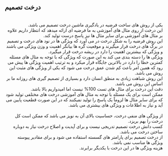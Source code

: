 
## درخت تصمیم
<br/>
<div dir="rtl">
یکی از روش های ساخت فرضیه در یادگیری ماشین درخت تصمیم می باشد.
<br/>
این درخت از روی مثال های آموزشی به ما فرضیه ای ارائه میدهد که انتظار داریم علاوه بر مثال های آموزشی برای سایر مثال ها نیز پاسخ درست تولید کند.
<br/>
این روش فرضیه را به شکل درخت در می آورد که ویژگی ها در نود های درخت و تصمیم در برگ های درخت قرار میگیرند و موقعیت گره ها بیانگر اهمیت و  وزن ویژگی می باشند و ویژگی که بیشترین اهمیت را دارد در ریشه درخت قرار میگیرد.
<br/>
ویژگی ها را دسته بندی می کند به این صورت که ویژگی که با توجه به مثال های مسئله کمترین خطا را دارد در بالاترین جایگاه قرار میکرد و به ترتیب اهمیت ویژگی ها پیش می رود که همین امر باعث کم شدن عمق درخت می شود که یکی از ویژگی های مثبت این روش می باشد.
<br/>
این روش شباهت زیادی به منطق انسان دارد و بسیاری از تصمیم گیری های روزانه ما بر اساس این روش می باشد.
<br/>
دقت این درخت برای مثال های تست 100% نیست اما امیدواریم بالا باشد.
<br/>
ممکن است برای یک مسئله با توجه به مثال های آموزشی درخت های مختلفی تولید شود که برای سایر مثال ها لزوماً یک پاسخ را تولید نمیکنند که در این صورت قطعیت پایین می آید و نیاز به اطلاعات و ویژگی های بیشتری می باشد.
<br/>
<br/>
از ویژگی های منفی درخت، حساسیت بالای آن به نویز می باشد که ممکن است کل درخت را بهم بریزد.
<br/>
کسب دانش درخت تصمیم تدریجی نیست و برای آپدیت و اصلاح درخت نیاز به دوباره ساختن درخت می باشد.
<br/>
از درخت تصمیم برای پارامتر های گسسته استفاده می شود و برای مقادیر پیوسته ویژگی ها مناسب نمی باشد.
<br/>
هزینه ویژگی ها در این درخت با یکدیگر برابرند.

  </div>
